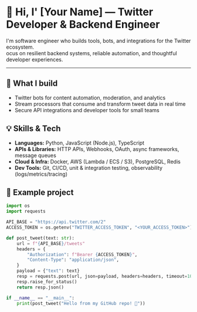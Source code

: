 # 👋 Hi, I' [Your Name] — Twitter Developer & Backend Engineer

I'm software engineer who builds tools, bots, and integrations for the Twitter ecosystem.  
ocus on resilient backend systems, reliable automation, and thoughtful developer experiences.

---

## 🔭 What I build
- Twitter bots for content automation, moderation, and analytics  
- Stream processors that consume and transform tweet data in real time  
- Secure API integrations and developer tools for small teams

## 💡 Skills & Tech
- **Languages:** Python, JavaScript (Node.js), TypeScript  
- **APIs & Libraries:** HTTP APIs, Webhooks, OAuth, async frameworks, message queues  
- **Cloud & Infra:** Docker, AWS (Lambda / ECS / S3), PostgreSQL, Redis  
- **Dev Tools:** Git, CI/CD, unit & integration testing, observability (logs/metrics/tracing)

## 🧰 Example project
```python
import os
import requests

API_BASE = "https://api.twitter.com/2"
ACCESS_TOKEN = os.getenv("TWITTER_ACCESS_TOKEN", "<YOUR_ACCESS_TOKEN>")

def post_tweet(text: str):
    url = f"{API_BASE}/tweets"
    headers = {
        "Authorization": f"Bearer {ACCESS_TOKEN}",
        "Content-Type": "application/json",
    }
    payload = {"text": text}
    resp = requests.post(url, json=payload, headers=headers, timeout=10)
    resp.raise_for_status()
    return resp.json()

if __name__ == "__main__":
    print(post_tweet("Hello from my GitHub repo! 🚀"))
